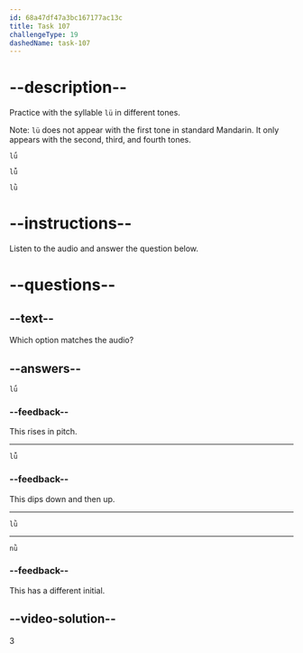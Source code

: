 ```yaml
---
id: 68a47df47a3bc167177ac13c
title: Task 107
challengeType: 19
dashedName: task-107
---
```


<!-- (Audio) A: lǜ -->

# --description--

Practice with the syllable `lü` in different tones.  

Note: `lü` does not appear with the first tone in standard Mandarin. It only appears with the second, third, and fourth tones.

`lǘ`<!-- (Audio) lǘ -->

`lǚ`<!-- (Audio) lǚ -->

`lǜ`<!-- (Audio) lǜ -->

# --instructions--

Listen to the audio and answer the question below.

# --questions--

## --text--

Which option matches the audio?

## --answers--

`lǘ`

### --feedback--

This rises in pitch.

---

`lǚ`

### --feedback--

This dips down and then up.

---

`lǜ`

---

`nǜ`

### --feedback--

This has a different initial.

## --video-solution--

3
